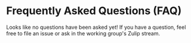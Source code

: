 # Frequently Asked Questions (FAQ)

Looks like no questions have been asked yet! If you have a question, feel free to file an issue or
ask in the working group's Zulip stream.

